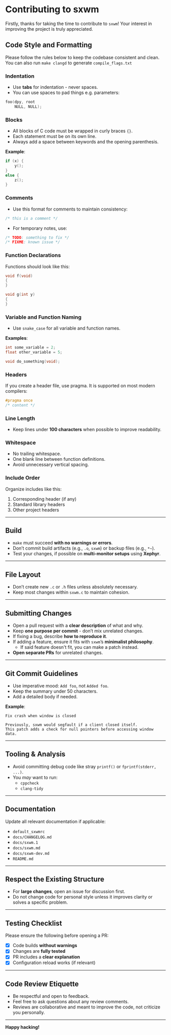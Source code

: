# Contributing to sxwm

Firstly, thanks for taking the time to contribute to `sxwm`! Your interest
in improving the project is truly appreciated.

## Code Style and Formatting

Please follow the rules below to keep the codebase consistent and clean.  
You can also run `make clangd` to generate `compile_flags.txt`

### Indentation

* Use **tabs** for indentation - never spaces.
* You can use spaces to pad things e.g. parameters:
```c
foo(dpy, root
    NULL, NULL);
```

### Blocks

* All blocks of C code must be wrapped in curly braces `{}`.
* Each statement must be on its own line.
* Always add a space between keywords and the opening parenthesis.

**Example**:

```c
if (x) {
    y();
}
else {
    z();
}
```

### Comments

* Use this format for comments to maintain consistency:

```c
/* this is a comment */
```

* For temporary notes, use:

```c
/* TODO: something to fix */
/* FIXME: known issue */
```

### Function Declarations

Functions should look like this:

```c
void f(void)
{
}

void g(int y)
{
}
```

### Variable and Function Naming

* Use `snake_case` for all variable and function names.

**Examples**:

```c
int some_variable = 2;
float other_variable = 5;

void do_something(void);
```

### Headers

If you create a header file, use pragma. It is supported on most modern compilers:

```c
#pragma once
/* content */
```

### Line Length

* Keep lines under **100 characters** when possible to improve readability.

### Whitespace

* No trailing whitespace.
* One blank line between function definitions.
* Avoid unnecessary vertical spacing.

### Include Order

Organize includes like this:

1. Corresponding header (if any)
2. Standard library headers
3. Other project headers

---

## Build

* `make` must succeed **with no warnings or errors**.
* Don’t commit build artifacts (e.g., `.o`, `sxwm`) or backup files (e.g., `*~`).
* Test your changes, if possible on **multi-monitor setups** using **Xephyr**.

---

## File Layout

* Don’t create new `.c` or `.h` files unless absolutely necessary.
* Keep most changes within `sxwm.c` to maintain cohesion.

---

## Submitting Changes

* Open a pull request with a **clear description** of what and why.
* Keep **one purpose per commit** - don’t mix unrelated changes.
* If fixing a bug, describe **how to reproduce it**.
* If adding a feature, ensure it fits with `sxwm`’s **minimalist philosophy**.
    * If said feature doesn't fit, you can make a patch instead.
* **Open separate PRs** for unrelated changes.

---

## Git Commit Guidelines

* Use imperative mood: `Add foo`, not `Added foo`.
* Keep the summary under 50 characters.
* Add a detailed body if needed.

**Example**:

```
Fix crash when window is closed

Previously, sxwm would segfault if a client closed itself.
This patch adds a check for null pointers before accessing window data.
```

---

## Tooling & Analysis

* Avoid committing debug code like stray `printf()` or `fprintf(stderr, ...)`.
* You _may_ want to run:
  * `cppcheck`
  * `clang-tidy`
---

## Documentation

Update all relevant documentation if applicable:

* `default_sxwmrc`
* `docs/CHANGELOG.md`
* `docs/sxwm.1`
* `docs/sxwm.md`
* `docs/sxwm-dev.md`
* `README.md`

---

## Respect the Existing Structure

* For **large changes**, open an issue for discussion first.
* Do not change code for personal style unless it improves clarity or solves a specific problem.

---

## Testing Checklist

Please ensure the following before opening a PR:

* [x] Code builds **without warnings**
* [x] Changes are **fully tested**
* [x] PR includes a **clear explanation**
* [x] Configuration reload works (if relevant)

---

## Code Review Etiquette

* Be respectful and open to feedback.
* Feel free to ask questions about any review comments.
* Reviews are collaborative and meant to improve the code, not criticize you personally.

---

**Happy hacking!**

